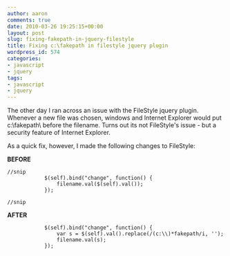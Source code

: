 ```yaml
---
author: aaron
comments: true
date: 2010-03-26 19:25:15+00:00
layout: post
slug: fixing-fakepath-in-jquery-filestyle
title: Fixing c:\fakepath in filestyle jquery plugin
wordpress_id: 574
categories:
- javascript
- jquery
tags:
- javascript
- jquery
---
```


The other day I ran across an issue with the FileStyle jquery plugin.  Whenever a new file was chosen, windows and Internet Explorer would put c:\fakepath\ before the filename.  Turns out its not FileStyle's issue - but a security feature of Internet Explorer.

As a quick fix, however, I made the following changes to FileStyle:

**BEFORE**

    
    
    //snip
                $(self).bind("change", function() {
                    filename.val($(self).val());
                });
    
    //snip
    



**AFTER**

    
    
                $(self).bind("change", function() {
                	var s = $(self).val().replace(/(c:\\)*fakepath/i, '');
                    filename.val(s);
                });
    

